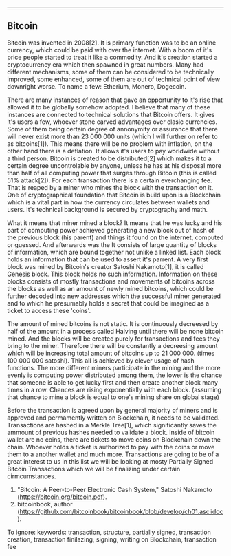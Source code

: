 
---
Bitcoin
---

Bitcoin was invented in 2008[2]. It is primary function was to be an online currency, which could be paid with over the internet.
With a boom of it's price people started to treat it like a commodity. And it's creation started a cryptocurrency era which then spawned in great numbers.
Many had different mechanisms, some of them can be considered to be technically improved, some enhanced, some of them are out of technical point of view 
downright worse. To name a few: Etherium, Monero, Dogecoin.

There are many instances of reason that gave an opportunity to it's rise that allowed it to be globally somehow adopted.
I believe that many of these instances are connected to technical solutions that Bitcoin offers. It gives it's 
users a few, whoever stone carved advantages over clasic currencies. Some of them being certain degree
of annonymity or assurance that there will never exist more than 23 000 000 units (which I will further on refer to as bitcoins[1]).
This means there will be no problem with inflation, on the other hand there is a deflation. It allows it's users to pay worldwide without a third person.
Bitcoin is created to be distributed[2] which makes it to a certain degree uncontrolable by anyone, unless he has at his disposal more than half
of all computing power that surges through Bitcoin (this is called 51% attack[2]). For each transaction there is a certain everchanging fee. That is reaped by a miner who
mines the block with the transaction on it. One of cryptographical foundation that Bitcoin is build upon is a Blockchain which is a vital
part in how the currency circulates between wallets and users. It's technical background is secured by cryptography and math.

What it means that miner mined a block? It means that he was lucky and his part of computing power achieved generating a new block out
of hash of the previous block (his parent) and things it found on the internet, computed or guessed. And afterwards was the
It consists of large quantity of blocks of information, which are bound together not unlike a linked list. Each block holds an
information that can be used to assert it's parrent. A very first block was mined by Bitcoin's creator Satoshi Nakamoto[1], it is
called Genesis block. This block holds no such information.
Information on these blocks consists of mostly transactions and movements of bitcoins across the blocks as well as an amount of newly
mined bitcoins, which could be further decoded into new addresses which the successful miner generated and to which he presumably
holds a secret that could be imagined as a ticket to access these 'coins'.

The amount of mined bitcoins is not static. It is continuously decreesed by half of the amount in a process called Halving until
there will be none bitcoin mined. And the blocks will be created purely for transactions and fees they bring to the miner.
Therefore there will be constantly a decreesing amount which will be increasing total amount of bitcoins up to 21 000 000.
(times 100 000 000 satoshi). This all is achieved by clever usage of hash functions. 
The more different miners participate in the mining and the more evenly is computing power distributed among them, the lower is the chance
that someone is able to get lucky first and then create another block many times in a row. Chances are rising exponentially with each block.
(assuming that chance to mine a block is equal to one's mining share on global stage)

Before the transaction is agreed upon by general majority of miners and is approved and permamently written on Blockchain, it needs to be validated.
Transactions are hashed in a Merkle Tree[1], which significantly saves the ammount of previous hashes needed to validate a block.
Inside of bitcoin wallet are no coins, there are tickets to move coins on Blockchain down the chain. Whoever holds a ticket is authorized to pay with
the coins or move them to a another wallet and much more. Transactions are going to be of a great interest to us in this list we will be looking at
mosty Partially Signed Bitcoin Transactions which we will be finalizing under certain cirmcumstances.

1. "Bitcoin: A Peer-to-Peer Electronic Cash System," Satoshi Nakamoto (https://bitcoin.org/bitcoin.pdf). 
2. bitcoinbook, author (https://github.com/bitcoinbook/bitcoinbook/blob/develop/ch01.asciidoc).

To ignore: keywords: transaction, structure, partially signed, transaction creation, transaction finilazing, signing, writing on Blockchain, transaction fee
